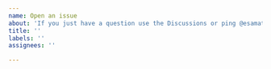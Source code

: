 ```yaml
---
name: Open an issue
about: 'If you just have a question use the Discussions or ping @esamatti on twitter instead'
title: ''
labels: ''
assignees: ''

---
```


<!--
Hey! If you think you found a bug in react-zorm please provide a Codesandbox reproducing your issue. 

You can fork this one for example:
https://codesandbox.io/s/github/esamattis/react-zorm/tree/master/packages/codesandboxes/boxes/signup?file=/src/App.tsx

Be sure to update the `react-zorm`  version to the latest one in `package.json` of the Codesandbox!

Thanks!
-->

